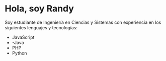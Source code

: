 # Hola, soy Randy

Soy estudiante de Ingeniería en Ciencias y Sistemas con experiencia en los siguientes lenguajes y tecnologías:
- JavaScript
- -Java
- PHP
- Python

